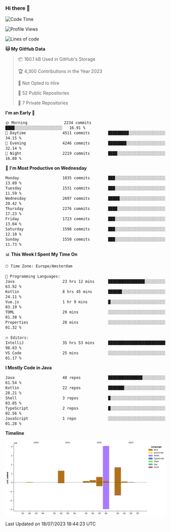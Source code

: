 ### Hi there 👋


<!--START_SECTION:waka-->
![Code Time](http://img.shields.io/badge/Code%20Time-3%2C379%20hrs%2013%20mins-blue)

![Profile Views](http://img.shields.io/badge/Profile%20Views-21-blue)

![Lines of code](https://img.shields.io/badge/From%20Hello%20World%20I%27ve%20Written-8.3%20million%20lines%20of%20code-blue)

**🐱 My GitHub Data** 

> 📦 160.1 kB Used in GitHub's Storage 
 > 
> 🏆 4,300 Contributions in the Year 2023
 > 
> 🚫 Not Opted to Hire
 > 
> 📜 52 Public Repositories 
 > 
> 🔑 7 Private Repositories 
 > 
**I'm an Early 🐤** 

```text
🌞 Morning                2234 commits        ████░░░░░░░░░░░░░░░░░░░░░   16.91 % 
🌆 Daytime                4511 commits        █████████░░░░░░░░░░░░░░░░   34.15 % 
🌃 Evening                4246 commits        ████████░░░░░░░░░░░░░░░░░   32.14 % 
🌙 Night                  2219 commits        ████░░░░░░░░░░░░░░░░░░░░░   16.80 % 
```
📅 **I'm Most Productive on Wednesday** 

```text
Monday                   1835 commits        ███░░░░░░░░░░░░░░░░░░░░░░   13.89 % 
Tuesday                  1531 commits        ███░░░░░░░░░░░░░░░░░░░░░░   11.59 % 
Wednesday                2697 commits        █████░░░░░░░░░░░░░░░░░░░░   20.42 % 
Thursday                 2276 commits        ████░░░░░░░░░░░░░░░░░░░░░   17.23 % 
Friday                   1723 commits        ███░░░░░░░░░░░░░░░░░░░░░░   13.04 % 
Saturday                 1598 commits        ███░░░░░░░░░░░░░░░░░░░░░░   12.10 % 
Sunday                   1550 commits        ███░░░░░░░░░░░░░░░░░░░░░░   11.73 % 
```


📊 **This Week I Spent My Time On** 

```text
🕑︎ Time Zone: Europe/Amsterdam

💬 Programming Languages: 
Java                     23 hrs 12 mins      ████████████████░░░░░░░░░   63.92 % 
Kotlin                   8 hrs 45 mins       ██████░░░░░░░░░░░░░░░░░░░   24.11 % 
Vue.js                   1 hr 9 mins         █░░░░░░░░░░░░░░░░░░░░░░░░   03.19 % 
TOML                     29 mins             ░░░░░░░░░░░░░░░░░░░░░░░░░   01.38 % 
Properties               28 mins             ░░░░░░░░░░░░░░░░░░░░░░░░░   01.32 % 

🔥 Editors: 
IntelliJ                 35 hrs 53 mins      █████████████████████████   98.83 % 
VS Code                  25 mins             ░░░░░░░░░░░░░░░░░░░░░░░░░   01.17 % 
```

**I Mostly Code in Java** 

```text
Java                     48 repos            ███████████████░░░░░░░░░░   61.54 % 
Kotlin                   22 repos            ███████░░░░░░░░░░░░░░░░░░   28.21 % 
Shell                    3 repos             █░░░░░░░░░░░░░░░░░░░░░░░░   03.85 % 
TypeScript               2 repos             █░░░░░░░░░░░░░░░░░░░░░░░░   02.56 % 
JavaScript               1 repo              ░░░░░░░░░░░░░░░░░░░░░░░░░   01.28 % 
```



**Timeline**

![Lines of Code chart](https://raw.githubusercontent.com/powercasgamer/powercasgamer/master/assets/bar_graph.png)


 Last Updated on 18/07/2023 18:44:23 UTC
<!--END_SECTION:waka-->
